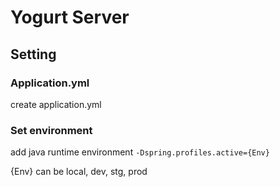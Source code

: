# Yogurt Server

## Setting

### Application.yml

create application.yml

### Set environment

add java runtime environment `-Dspring.profiles.active={Env}`

{Env} can be local, dev, stg, prod